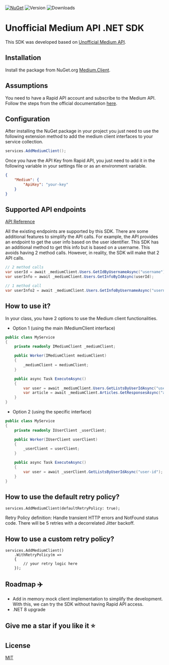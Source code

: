 [![NuGet](https://img.shields.io/badge/NuGet-blue?logo=NuGet)](https://www.nuget.org/packages/Medium.Client) 
![Version](https://img.shields.io/badge/dynamic/json?label=Version&query=data%5B0%5D.version&url=https%3A%2F%2Fazuresearch-usnc.nuget.org%2Fquery%3Fq%3Dpackageid%3Amedium.client)
![Downloads](https://img.shields.io/badge/dynamic/json?label=Downloads&query=data%5B0%5D.totalDownloads&url=https%3A%2F%2Fazuresearch-usnc.nuget.org%2Fquery%3Fq%3Dpackageid%3Amedium.client)


# Unofficial Medium API .NET SDK

This SDK was developed based on [Unofficial Medium API](https://mediumapi.com/). 

## Installation

Install the package from NuGet.org [Medium.Client](https://www.nuget.org/packages/Medium.Client/).

## Assumptions

You need to have a Rapid API account and subscribe to the Medium API. 
Follow the steps from the official documentation [here](https://mediumapi.com/#:~:text=How%20can%20I,Steps%3A).

## Configuration

After installing the NuGet package in your project you just need to use the following extension method to add the medium client interfaces to your service collection.

```csharp
services.AddMediumClient();
```

Once you have the API Key from Rapid API, you just need to add it in the following variable in your settings file or as an environment variable.

```json
{
    "Medium": {
        "ApiKey": "your-key"
    }
}
```

## Supported API endpoints

[API Reference](https://docs.mediumapi.com/)

All the existing endpoints are supported by this SDK. 
There are some additional features to simplify the API calls. For example, the API provides an endpoint to get the user info based on the user identifier. This SDK has an additional method to get this info but is based on a username. This avoids having 2 method calls. However, in reality, the SDK will make that 2 API calls.

```csharp
// 2 method calls
var userId = await _mediumClient.Users.GetIdByUsernameAsync("username");
var userInfo = await _mediumClient.Users.GetInfoByIdAsync(userId);

// 1 method call
var userInfo2 = await _mediumClient.Users.GetInfoByUsernameAsync("username");
```

## How to use it?

In your class, you have 2 options to use the Medium client functionalities.

- Option 1 (using the main IMediumClient interface)

```csharp
public class MyService
{
    private readonly IMediumClient _mediumClient;

    public Worker(IMediumClient mediumClient)
    {
        _mediumClient = mediumClient;
    }

    public async Task ExecuteAsync()
    {
        var user = await _mediumClient.Users.GetListsByUserIdAsync("user-id");
        var article = await _mediumClient.Articles.GetResponsesAsync("article-id");
    }
}
```

- Option 2 (using the specific interface)

```csharp
public class MyService
{
    private readonly IUserClient _userClient;

    public Worker(IUserClient userClient)
    {
        _userClient = userClient;
    }

    public async Task ExecuteAsync()
    {
        var user = await _userClient.GetListsByUserIdAsync("user-id");
    }
}
```

## How to use the default retry policy?

```
services.AddMediumClient(defaultRetryPolicy: true);
```

Retry Policy definition: Handle transient HTTP errors and NotFound status code. There will be 5 retries with a decorrelated  Jitter backoff. 

## How to use a custom retry policy?

```
services.AddMediumClient()
    .WithRetryPolicy(m =>
    {
        // your retry logic here
    });
```


## Roadmap :airplane:

- Add in memory mock client implementation to simplify the development. With this, we can try the SDK without having Rapid API access.
- .NET 8 upgrade


## Give me a star if you like it :star:



## License

[MIT](https://choosealicense.com/licenses/mit/)